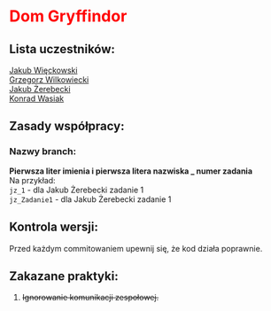 # <span style="color:red">Dom Gryffindor</span>

## Lista uczestników:

[Jakub Więckowski](https://github.com/Wiecus)<br>
[Grzegorz Wilkowiecki](https://github.com/Talareto)<br>
[Jakub Żerebecki](https://github.com/jakzer)<br>
[Konrad Wasiak](https://github.com/Konrad-Wasiak)<br>


## Zasady współpracy:

### Nazwy branch:
**Pierwsza liter imienia i pierwsza litera nazwiska _ numer zadania**<br>
Na przykład:<br>
```jz_1``` - dla Jakub Żerebecki zadanie 1<br>
```jz_Zadanie1``` - dla Jakub Żerebecki zadanie 1


## Kontrola wersji:
Przed każdym commitowaniem upewnij się, że kod działa poprawnie.

## Zakazane praktyki:

1. ~~Ignorowanie komunikacji zespołowej.~~
